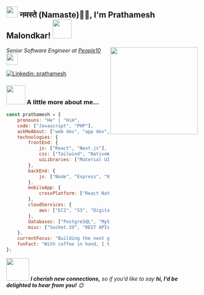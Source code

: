 <h2><img src="https://emojis.slackmojis.com/emojis/images/1531849430/4246/blob-sunglasses.gif?1531849430" width="30"/> नमस्ते (Namaste)🙏🏻, I'm Prathamesh Malondkar! <img src="https://media.giphy.com/media/12oufCB0MyZ1Go/giphy.gif" width="50"></h2>
<img align='right' src="https://media.giphy.com/media/M9gbBd9nbDrOTu1Mqx/giphy.gif" width="230">
<p><em>Senior Software Engineer at <a href="https://people10.com/">People10
</a><img src="https://media.giphy.com/media/WUlplcMpOCEmTGBtBW/giphy.gif" width="30"> 
</em></p>

[![Linkedin: prathamesh](https://img.shields.io/badge/prathamesh-blue?style=flat-square&logo=Linkedin&logoColor=white&link=https://www.linkedin.com/in/prathamesh-malondkar/)](https://www.linkedin.com/in/prathamesh-malondkar-112b37169/)

### <img src="https://media.giphy.com/media/VgCDAzcKvsR6OM0uWg/giphy.gif" width="50"> A little more about me...  

```javascript
const prathamesh = {
    pronouns: "He" | "Him",
    code: ["Javascript", "PHP"],
    askMeAbout: ["web dev", "app dev", "UI/UX", "tech trends"],
    technologies: {
        frontEnd: {
            js: ["React", "Next.js"],
            css: ["Tailwind", "NativeWind", "Bootstrap"],
            uiLibraries: ["Material UI", "Ant Design", "Shadcn"],
        },
        backEnd: {
            js: ["Node", "Express", "NestJS", "Laravel"],
        },
        mobileApp: {
            crossPlatform: ["React Native"],
        },
        cloudServices: {
            aws: ["EC2", "S3", "Digital Ocean", "Google Cloud Console", "Firebase"],
        },
        databases: ["PostgreSQL", "MySQL", "MongoDB", "SQLite", "Firebase Realtime DB", "CockroachDB"],
        misc: ["Socket.IO", "REST APIs", "WebSockets"],
    },
    currentFocus: "Building the next generation of applications through full stack innovation.",
    funFact: "With coffee in hand, I turn bugs into features at lightning speed!"
};
```

<img src="https://media.giphy.com/media/LnQjpWaON8nhr21vNW/giphy.gif" width="60"> <em><b>I cherish new connections,</b> so if you’d like to say <b>hi, I’d be delighted to hear from you!</b> 😊</em>

